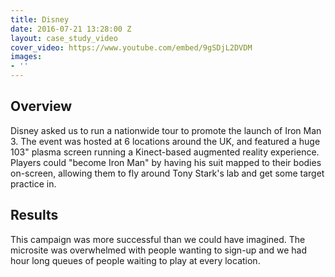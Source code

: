 ```yaml
---
title: Disney
date: 2016-07-21 13:28:00 Z
layout: case_study_video
cover_video: https://www.youtube.com/embed/9gSDjL2DVDM
images:
- ''
---
```


## Overview
Disney asked us to run a nationwide tour to promote the launch of Iron Man 3. The event was hosted at 6 locations around the UK, and featured a huge 103" plasma screen running a Kinect-based augmented reality experience. Players could "become Iron Man" by having his suit mapped to their bodies on-screen, allowing them to fly around Tony Stark's lab and get some target practice in.

## Results
This campaign was more successful than we could have imagined. The microsite was overwhelmed with people wanting to sign-up and we had hour long queues of people waiting to play at every location.
